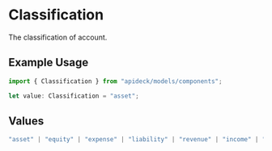 # Classification

The classification of account.

## Example Usage

```typescript
import { Classification } from "apideck/models/components";

let value: Classification = "asset";
```

## Values

```typescript
"asset" | "equity" | "expense" | "liability" | "revenue" | "income" | "other_income" | "other_expense" | "costs_of_sales" | "other"
```